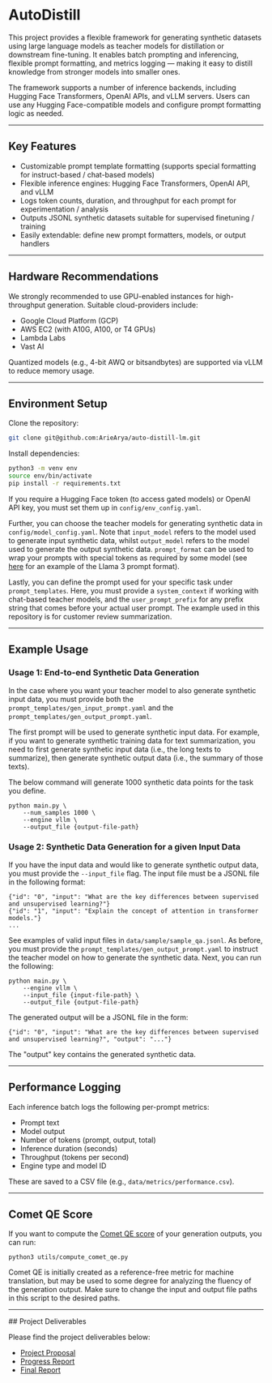 # AutoDistill

This project provides a flexible framework for generating synthetic datasets using large language models as teacher models for distillation or downstream fine-tuning. It enables batch prompting and inferencing, flexible prompt formatting, and metrics logging — making it easy to distill knowledge from stronger models into smaller ones.

The framework supports a number of inference backends, including Hugging Face Transformers, OpenAI APIs, and vLLM servers. Users can use any Hugging Face-compatible models and configure prompt formatting logic as needed.

---

## Key Features

-   Customizable prompt template formatting (supports special formatting for instruct-based / chat-based models)
-   Flexible inference engines: Hugging Face Transformers, OpenAI API, and vLLM
-   Logs token counts, duration, and throughput for each prompt for experimentation / analysis
-   Outputs JSONL synthetic datasets suitable for supervised finetuning / training
-   Easily extendable: define new prompt formatters, models, or output handlers

---

## Hardware Recommendations

We strongly recommended to use GPU-enabled instances for high-throughput generation. Suitable cloud-providers include:

-   Google Cloud Platform (GCP)
-   AWS EC2 (with A10G, A100, or T4 GPUs)
-   Lambda Labs
-   Vast AI

Quantized models (e.g., 4-bit AWQ or bitsandbytes) are supported via vLLM to reduce memory usage.

---

## Environment Setup

Clone the repository:

```bash
git clone git@github.com:ArieArya/auto-distill-lm.git
```

Install dependencies:

```bash
python3 -m venv env
source env/bin/activate
pip install -r requirements.txt
```

If you require a Hugging Face token (to access gated models) or OpenAI API key, you must set them up in `config/env_config.yaml`.

Further, you can choose the teacher models for generating synthetic data in `config/model_config.yaml`. Note that `input_model` refers to the model used to generate input synthetic data, whilst `output_model` refers to the model used to generate the output synthetic data. `prompt_format` can be used to wrap your prompts with special tokens as required by some model (see [here](https://www.llama.com/docs/model-cards-and-prompt-formats/meta-llama-3/) for an example of the Llama 3 prompt format).

Lastly, you can define the prompt used for your specific task under `prompt_templates`. Here, you must provide a `system_context` if working with chat-based teacher models, and the `user_prompt_prefix` for any prefix string that comes before your actual user prompt. The example used in this repository is for customer review summarization.

---

## Example Usage

### Usage 1: End-to-end Synthetic Data Generation

In the case where you want your teacher model to also generate synthetic input data, you must provide both the `prompt_templates/gen_input_prompt.yaml` and the `prompt_templates/gen_output_prompt.yaml`.

The first prompt will be used to generate synthetic input data. For example, if you want to generate synthetic training data for text summarization, you need to first generate synthetic input data (i.e., the long texts to summarize), then generate synthetic output data (i.e., the summary of those texts).

The below command will generate 1000 synthetic data points for the task you define.

```
python main.py \
	--num_samples 1000 \
	--engine vllm \
	--output_file {output-file-path}
```

### Usage 2: Synthetic Data Generation for a given Input Data

If you have the input data and would like to generate synthetic output data, you must provide the `--input_file` flag. The input file must be a JSONL file in the following format:

```
{"id": "0", "input": "What are the key differences between supervised and unsupervised learning?"}
{"id": "1", "input": "Explain the concept of attention in transformer models."}
...
```

See examples of valid input files in `data/sample/sample_qa.jsonl`. As before, you must provide the `prompt_templates/gen_output_prompt.yaml` to instruct the teacher model on how to generate the synthetic data. Next, you can run the following:

```
python main.py \
	--engine vllm \
	--input_file {input-file-path} \
	--output_file {output-file-path}
```

The generated output will be a JSONL file in the form:

```
{"id": "0", "input": "What are the key differences between supervised and unsupervised learning?", "output": "..."}
```

The "output" key contains the generated synthetic data.

---

## Performance Logging

Each inference batch logs the following per-prompt metrics:

-   Prompt text
-   Model output
-   Number of tokens (prompt, output, total)
-   Inference duration (seconds)
-   Throughput (tokens per second)
-   Engine type and model ID

These are saved to a CSV file (e.g., `data/metrics/performance.csv`).

---

## Comet QE Score

If you want to compute the [Comet QE score](https://arxiv.org/abs/2210.15696) of your generation outputs, you can run:

```
python3 utils/compute_comet_qe.py
```

Comet QE is initially created as a reference-free metric for machine translation, but may be used to some degree for analyzing the fluency of the generation output. Make sure to change the input and output file paths in this script to the desired paths.

---

## Project Deliverables

Please find the project deliverables below:

-   [Project Proposal](https://drive.google.com/file/d/1NZWhMYj5ATUxrVXKDAbJgNPagZ0uXH-I/view?usp=sharing)
-   [Progress Report](https://drive.google.com/file/d/1sSlcaWiiFDdSple8qRkneX3nyi1rnNGJ/view?usp=sharing)
-   [Final Report](https://drive.google.com/file/d/1LYuqSoN2TstpqEKvX4mrSvloDmT49D6l/view?usp=sharing)
